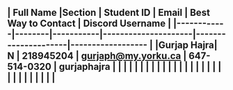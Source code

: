 | Full Name |Section | Student ID | Email | Best Way to Contact | Discord Username
|
|------------|--------|-----------|---------------------|---------------------|------------------
|
|Gurjap Hajra|   N   |  218945204 | gurjaph@my.yorku.ca |    647-514-0320     | gurjaphajra
|
|           |        |            |       |                     |
|
|           |        |            |       |                     |
|
|           |        |            |       |                     |
|
|           |        |            |       |                     |
|
---